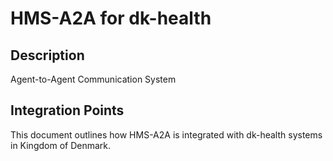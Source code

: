 # HMS-A2A for dk-health

## Description

Agent-to-Agent Communication System

## Integration Points

This document outlines how HMS-A2A is integrated with dk-health systems in Kingdom of Denmark.
